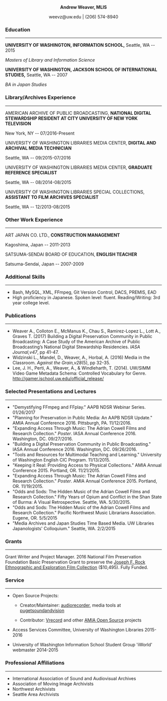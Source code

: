 <p align="center"><strong>Andrew Weaver, MLIS</strong></p>
<p align="center">weevz@uw.edu | (206) 574-8940</p>

### Education
---
__UNIVERSITY OF WASHINGTON, INFORMATION SCHOOL,__ Seattle, WA -- 2015

_Masters of Library and Information Science_


__UNIVERSITY OF WASHINGTON, JACKSON SCHOOL OF INTERNATIONAL STUDIES,__ Seattle, WA -- 2007

_BA in Japan Studies_

### Library/Archives Experience
---
AMERICAN ARCHIVE OF PUBLIC BROADCASTING, __NATIONAL DIGITAL STEWARDSHIP RESIDENT AT CITY UNIVERSITY OF NEW YORK TELEVISION__ 

New York, NY -- 07/2016-Present

UNIVERSITY OF WASHINGTON LIBRARIES MEDIA CENTER, __DIGITAL AND ARCHIVAL MEDIA TECHNICIAN__ 

Seattle, WA -- 09/2015-07/2016

UNIVERSITY OF WASHINGTON LIBRARIES MEDIA CENTER, __GRADUATE REFERENCE SPECIALIST__ 

Seattle, WA -- 08/2014-08/2015

UNIVERSITY OF WASHINGTON LIBRARIES SPECIAL COLLECTIONS, __ASSISTANT TO FILM ARCHIVES SPECIALIST__ 

Seattle, WA -- 12/2013-08/2015

### Other Work Experience
---
ART JAPAN CO. LTD., __CONSTRUCTION MANAGEMENT__

Kagoshima, Japan -- 2011-2013

SATSUMA-SENDAI BOARD OF EDUCATION, __ENGLISH TEACHER__

Satsuma-Sendai, Japan -- 2007-2009

### Additional Skills
---
* Bash, MySQL, XML, FFmpeg, Git Version Control, DACS, PREMIS, EAD
* High proficiency in Japanese. Spoken level: fluent. Reading/Writing: 3rd year college level.


### Publications
---
* Weaver A., Colloton E., McManus K., Chau S., Ramirez-Lopez L., Lott A., Graves T. (2017) Building a Digital Preservation Community in Public Broadcasting: A Case Study of the American Archive of Public Broadcasting’s National Digital Stewardship Residencies. _IASA Journal,v47_, pp 41-47.
* Widzinski L., Mandel, D., Weaver, A., Horbal, A. (2016) Media in the Classroom. _Against the Grain,v28_(5), pp 32-35.
* Lee, J. H., Perti, A., Weaver, A., & Windleharth, T. (2014). UW/SIMM Video Game Metadata Schema: Controlled Vocabulary for Genre. http://gamer.ischool.uw.edu/official_release/

### Selected Presentations and Lectures
---
* "Demystifying FFmpeg and FFplay." AAPB NDSR Webinar Series. 01/26/2017
* "Planning for Preservation in Public Media: An AAPB NDSR Update." AMIA Annual Conference 2016. Pittsburgh, PA. 11/12/2016.
* "Expanding Access Through Music: The Adrian Cowell Films and Research Collection." _Poster_. IASA Annual Conference 2016. Washington, DC. 09/27/2016. 
* "Building a Digital Preservation Community in Public Broadcasting." IASA Annual Conference 2016. Washington, DC. 09/26/2016.
* "Tools and Resources for Multimodal Teaching and Learning." University of Washington English CIC Program. 11/13/2015.
* "Keeping it Real: Providing Access to Physical Collections." AMIA Annual Conference 2015. Portland, OR. 11/21/2015.
* "Expanding Access Through Music: The Adrian Cowell Films and Research Collection." _Poster_. AMIA Annual Conference 2015. Portland, OR. 11/19/2015.
* "Odds and Sods: The Hidden Music of the Adrian Cowell Films and Research Collection." Fifty Years of Opium and Conflict in the Shan State of Burma: A Visual Retrospective. Seattle, WA. 5/30/2015.
* "Odds and Sods: The Hidden Music of the Adrian Cowell Films and Research Collection." Pacific Northwest Music Librarians Association. Eugene, OR. 5/5/2015
* "Media Archives and Japan Studies Time Based Media. UW Libraries Japanologists' Colloquium." Seattle, WA. 2/2/2015

### Grants
---
Grant Writer and Project Manager. 2016 National Film Preservation Foundation Basic Preservation Grant to preserve the [Joseph F. Rock Ethnographic and Exploration Film Collection](http://archiveswest.orbiscascade.org/ark:/80444/xv60098/op=fstyle.aspx?t=i&q=waseumc) ($10,495). Fully Funded.

### Service
---
* Open Source Projects: 

  - Creator/Maintainer: [audiorecorder](https://github.com/amiaopensource/audiorecorder), media tools at [pugetsoundandvision](https://github.com/pugetsoundandvision) 

  - Contributor: [Vrecord](https://github.com/amiaopensource/vrecord) and other [AMIA Open Source](https://github.com/amiaopensource) projects
* Access Services Committee, University of Washington Libraries 2015-2016
* University of Washington Information School Student Group 'iWorld' webmaster 2014-2015

### Professional Affiliations
---
* International Association of Sound and Audiovisual Archives
* Association of Moving Image Archivists
* Northwest Archivists
* Seattle Area Archivists
